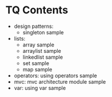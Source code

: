# TQ Contents
- design patterns:
    - singleton sample
- lists:
    - array sample
    - arraylist sample
    - linkedlist sample
    - set sample
    - map sample 
- operators: using operators sample
- mvc: mvc architecture module sample
- var: using var sample
